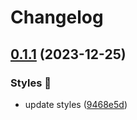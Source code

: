 # Changelog

## [0.1.1](https://github.com/hbstack/syntax-highlighting/compare/styles/onedark/v0.1.0...styles/onedark/v0.1.1) (2023-12-25)


### Styles 🎨

* update styles ([9468e5d](https://github.com/hbstack/syntax-highlighting/commit/9468e5d054f6c1775a1966bcf308506cebd2f804))
